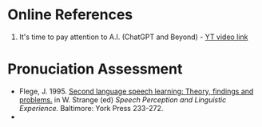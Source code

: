 # Online References

1. It's time to pay attention to A.I. (ChatGPT and Beyond) - [YT video link](https://www.youtube.com/watch?v=0uQqMxXoNVs)


# Pronuciation Assessment

+ Flege, J. 1995. [Second language speech learning: Theory, findings and problems.](https://www.researchgate.net/publication/333815781_Second_language_speech_learning_Theory_findings_and_problems) in W. Strange (ed) _Speech Perception and Linguistic Experience._ Baltimore: York Press 233-272.  
+ 
